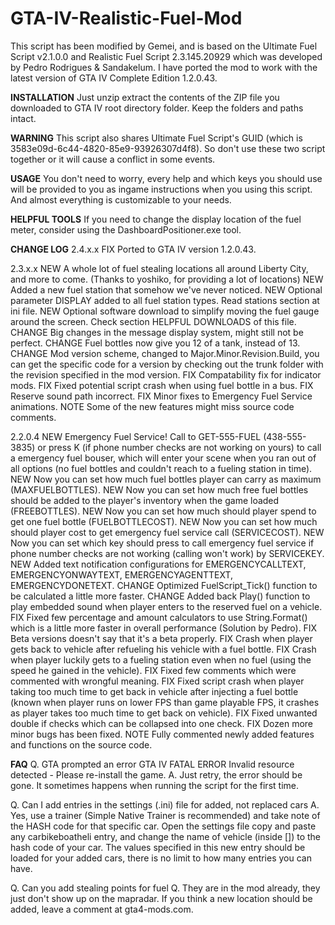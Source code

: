 
# GTA-IV-Realistic-Fuel-Mod
This script has been modified by Gemei, and is based on the Ultimate Fuel Script v2.1.0.0 and Realistic Fuel Script 2.3.145.20929 which was developed by Pedro Rodrigues & Sandakelum.
I have ported the mod to work with the latest version of GTA IV Complete Edition 1.2.0.43.

**INSTALLATION** 
Just unzip extract the contents of the ZIP file you downloaded to
GTA IV root directory folder. Keep the folders and paths intact.

**WARNING** 
This script also shares Ultimate Fuel Script's GUID (which is
3583e09d-6c44-4820-85e9-93926307d4f8). So don't use these two script together
or it will cause a conflict in some events.

**USAGE**
You don't need to worry, every help and which keys you should use will be
provided to you as ingame instructions when you using this script. And almost
everything is customizable to your needs.

**HELPFUL TOOLS**
If you need to change the display location of the fuel meter, consider using the DashboardPositioner.exe tool.

**CHANGE LOG** 
2.4.x.x
FIX Ported to GTA IV version 1.2.0.43.

2.3.x.x
NEW A whole lot of fuel stealing locations all around Liberty City, and more to come. (Thanks to yoshiko, for providing a lot of locations)
NEW Added a new fuel station that somehow we've never noticed.
NEW Optional parameter DISPLAY added to all fuel station types. Read stations section at ini file.
NEW Optional software download to simplify moving the fuel gauge around the screen. Check section HELPFUL DOWNLOADS of this file.
CHANGE Big changes in the message display system, might still not be perfect.
CHANGE Fuel bottles now give you 12 of a tank, instead of 13.
CHANGE Mod version scheme, changed to Major.Minor.Revision.Build, you can get the specific code for a version by checking out the trunk folder with the revision specified in the mod version.
FIX Compatability fix for indicator mods.
FIX Fixed potential script crash when using fuel bottle in a bus.
FIX Reserve sound path incorrect.
FIX Minor fixes to Emergency Fuel Service animations.
NOTE Some of the new features might miss source code comments.

2.2.0.4
NEW Emergency Fuel Service! Call to GET-555-FUEL (438-555-3835) or press K (if phone number checks are not working on yours) to call a emergency fuel bouser, which will enter your scene when you ran out of all options (no fuel bottles and couldn't reach to a fueling station in time).
NEW Now you can set how much fuel bottles player can carry as maximum (MAXFUELBOTTLES).
NEW Now you can set how much free fuel bottles should be added to the player's inventory when the game loaded (FREEBOTTLES).
NEW Now you can set how much should player spend to get one fuel bottle (FUELBOTTLECOST).
NEW Now you can set how much should player cost to get emergency fuel service call (SERVICECOST).
NEW Now you can set which key should press to call emergency fuel service if phone number checks are not working (calling won't work) by SERVICEKEY.
NEW Added text notification configurations for EMERGENCYCALLTEXT, EMERGENCYONWAYTEXT, EMERGENCYAGENTTEXT, EMERGENCYDONETEXT.
CHANGE Optimized FuelScript_Tick() function to be calculated a little more faster.
CHANGE Added back Play() function to play embedded sound when player enters to the reserved fuel on a vehicle.
FIX Fixed few percentage and amount calculators to use String.Format() which is a little more faster in overall performance (Solution by Pedro).
FIX Beta versions doesn't say that it's a beta properly.
FIX Crash when player gets back to vehicle after refueling his vehicle with a fuel bottle.
FIX Crash when player luckily gets to a fueling station even when no fuel (using the speed he gained in the vehicle).
FIX Fixed few comments which were commented with wrongful meaning.
FIX Fixed script crash when player taking too much time to get back in vehicle after injecting a fuel bottle (known when player runs on lower FPS than game playable FPS, it crashes as player takes too much time to get back on vehicle).
FIX Fixed unwanted double if checks which can be collapsed into one check.
FIX Dozen more minor bugs has been fixed.
NOTE Fully commented newly added features and functions on the source code.

**FAQ**
Q. GTA prompted an error  GTA IV FATAL ERROR Invalid resource detected - Please re-install the game.
A. Just retry, the error should be gone. It sometimes happens when running the script for the first time.

Q. Can I add entries in the settings (.ini) file for added, not replaced cars 
A. Yes, use a trainer (Simple Native Trainer is recommended) and take note of the HASH code for that specific car. Open the settings file copy and paste any carbikeboatheli entry, and change the name of vehicle (inside []) to the hash code of your car. The values specified in this new entry should be loaded for your added cars, there is no limit to how many entries you can have.

Q. Can you add stealing points for fuel 
Q. They are in the mod already, they just don't show up on the mapradar. If you think a new location should be added, leave a comment at gta4-mods.com.
